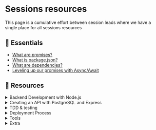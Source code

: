 # Sessions resources
This page is a cumulative effort between session leads where we have a single place for all sessions resources

## 🔗 Essentials

- [What are promises?](https://javascript.info/promise-basics)
- [What is package.json?](https://nodejs.org/en/knowledge/getting-started/npm/what-is-the-file-package-json/)
- [What are dependencies?](https://coderslegacy.com/what-are-dependencies-in-programming/)
- [Leveling up our promises with Async/Await](https://developer.mozilla.org/en-US/docs/Learn/JavaScript/Asynchronous/Async_await)


## 🔗 Resources
<details>
<summary>Backend Development with Node.js</summary>

<ul>
<li><a href="https://www.typescripttutorial.net/typescript-tutorial/what-is-typescript/">What is TypeScript?</a></li>
  <li><a href="https://serokell.io/blog/why-typescript">Why use TypeScript?</a></li>
  <li><a href="https://blog.scottlogic.com/2021/10/11/Capturing-Intent-with-TypeScript.html">Using TypeScript to express Intent</a></li>
  <li><a href="https://www.typescripttutorial.net/typescript-tutorial/what-is-typescript/">TypeScript is a superset of Javascript</a></li>
  <li><a href="https://blog.scottlogic.com/2021/10/11/Capturing-Intent-with-TypeScript.html">TypeScript is a superset of Javascript</a></li>
  <li><a href="https://www.perforce.com/blog/qac/what-lint-code-and-why-linting-important">What, Why and How to use a linter?</a></li>
  <li><a href="https://medium.com/@ryconoclast/why-you-should-use-a-code-formatter-4f02dd40db14">What, Why and How to use a formatter?</a></li>
  <li><a href="https://taiyr.me/what-is-the-difference-between-code-linters-and-formatters">The difference between linters and formatters</a></li>
  <li><a href="https://dev.to/shreyanshsheth/why-you-should-use-typescript-over-javascript-gkb">Why Should You Use Typescript Over Javascript?</a></li>
</ul>
</details>


<details>
<summary>Creating an API with PostgreSQL and Express</summary>

<ul>
  <li><a href="https://www.freecodecamp.org/news/rest-api-best-practices-rest-endpoint-design-examples/](https://www.freecodecamp.org/news/rest-api-best-practices-rest-endpoint-design-examples">REST API Best Practices – REST Endpoint Design Examples</a></li>
  <li><a href="https://codesource.io/creating-a-logging-middleware-in-expressjs/](https://codesource.io/creating-a-logging-middleware-in-expressjs/">Creating a logging middleware in Expressjs</a></li>
    <li><a href="https://childish-bubbler-7a0.notion.site/DB-Basics-check-aefac769c5a3413fa36a1f3720446ae3">DB Basics check</a></li>
  <li><a href="https://www.sqlshack.com/learn-sql-types-of-relations/">Learn SQL: Types of relations</a></li>
  <li><a href="https://blog.devart.com/types-of-relationships-in-sql-server-database.html">Relationships in SQL - Complete Guide With Examples - Devart Blog</a></li>
  
</ul>
</details>

<details>
<summary>TDD &  testing</summary>

<ul>
  <li><a href="https://www.testim.io/blog/tdd-vs-bdd-a-developers-pocket-reference-with-examples/#:~:text=TDD%20is%20more%20%E2%80%9Cdeveloper%2Dcentric,that%20only%20developers%20can%20read">TDD vs BDD: Your Pocket Cheat-Sheet</a></li>
  <li><a href="https://www.freecodecamp.org/news/jasmine-unit-testing-tutorial-4e757c2cbf42/">An Introduction to Jasmine Unit Testing</a></li>
  <li><a href="https://thiagooliveirasantos.medium.com/typescript-unit-tests-best-practices-part-5-how-to-unit-test-almost-everything-in-typescript-678900248004">TypeScript unit tests best practices part 5: how to “unit test” (almost) everything in TypeScript | by Thiago Oliveira Santos | Medium</a></li>
  <li><a href="https://stackabuse.com/using-stubs-for-testing-in-javascript-with-sinon-js/">Using Stubs for Testing in JavaScript with Sinon.js</a></li>
  
</ul>
</details>


<details>
<summary>Deployment Process</summary>

<ul>
<li><a href="#">Hamada</a></li>
</ul>
</details>
<details>
<summary>Tools</summary>

<ul>
<li><a href="#">Hamada</a></li>
</ul>
</details>

<details>
<summary>Extra</summary>

<ul>
<li><a href="#">Hamada</a></li>
</ul>
</details>

